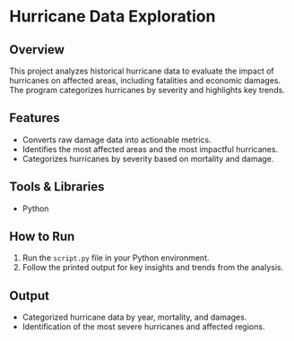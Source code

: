 # Hurricane Data Exploration

## Overview
This project analyzes historical hurricane data to evaluate the impact of hurricanes on affected areas, including fatalities and economic damages. The program categorizes hurricanes by severity and highlights key trends.

## Features
- Converts raw damage data into actionable metrics.
- Identifies the most affected areas and the most impactful hurricanes.
- Categorizes hurricanes by severity based on mortality and damage.

## Tools & Libraries
- Python

## How to Run
1. Run the `script.py` file in your Python environment.
2. Follow the printed output for key insights and trends from the analysis.

## Output
- Categorized hurricane data by year, mortality, and damages.
- Identification of the most severe hurricanes and affected regions.
